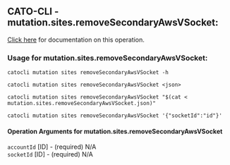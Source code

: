 
## CATO-CLI - mutation.sites.removeSecondaryAwsVSocket:
[Click here](https://api.catonetworks.com/documentation/#mutation-mutation.sites.removeSecondaryAwsVSocket) for documentation on this operation.

### Usage for mutation.sites.removeSecondaryAwsVSocket:

`catocli mutation sites removeSecondaryAwsVSocket -h`

`catocli mutation sites removeSecondaryAwsVSocket <json>`

`catocli mutation sites removeSecondaryAwsVSocket "$(cat < mutation.sites.removeSecondaryAwsVSocket.json)"`

`catocli mutation sites removeSecondaryAwsVSocket '{"socketId":"id"}'`


#### Operation Arguments for mutation.sites.removeSecondaryAwsVSocket ####

`accountId` [ID] - (required) N/A    
`socketId` [ID] - (required) N/A    
